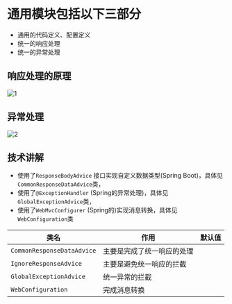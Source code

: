 # 通用模块包括以下三部分
- 通用的代码定义、配置定义
- 统一的响应处理
- 统一的异常处理

## 响应处理的原理
![1](https://img-blog.csdnimg.cn/2019042023550784.png?x-oss-process=image/watermark,type_ZmFuZ3poZW5naGVpdGk,shadow_10,text_aHR0cHM6Ly9ibG9nLmNzZG4ubmV0L20wXzM3OTQxNDgz,size_16,color_FFFFFF,t_70)
## 异常处理
![2](https://img-blog.csdnimg.cn/20190420235706339.png?x-oss-process=image/watermark,type_ZmFuZ3poZW5naGVpdGk,shadow_10,text_aHR0cHM6Ly9ibG9nLmNzZG4ubmV0L20wXzM3OTQxNDgz,size_16,color_FFFFFF,t_70)

## 技术讲解
 - 使用了`ResponseBodyAdvice` 接口实现自定义数据类型(Spring Boot)，具体见`CommonResponseDataAdvice`类，
 - 使用了`@ExceptionHandler` (Spring的异常处理)，具体见`GlobalExceptionAdvice`类，
 - 使用了`WebMvcConfigurer` (Spring的)实现消息转换，具体见`WebConfiguration`类
 
 | 类名 | 作用 | 默认值 |
| ------ | ------ | ------ |
| `CommonResponseDataAdvice` | 主要是完成了统一响应的处理 |  |
| `IgnoreResponseAdvice` |  主要是避免统一响应的拦截 |  |
| `GlobalExceptionAdvice` | 统一异常的拦截 |  |
| `WebConfiguration` | 完成消息转换 |  |
 
 
 
